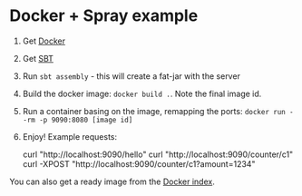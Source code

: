 Docker + Spray example
======================

1. Get [Docker](http://www.docker.io)
2. Get [SBT](http://www.scala-sbt.org/)
3. Run `sbt assembly` - this will create a fat-jar with the server
4. Build the docker image: `docker build .`. Note the final image id.
5. Run a container basing on the image, remapping the ports: `docker run --rm -p 9090:8080 [image id]`
6. Enjoy! Example requests:

    curl "http://localhost:9090/hello"
    curl "http://localhost:9090/counter/c1"
    curl -XPOST "http://localhost:9090/counter/c1?amount=1234"

You can also get a ready image from the [Docker index](https://index.docker.io/u/adamw/spray-example/).